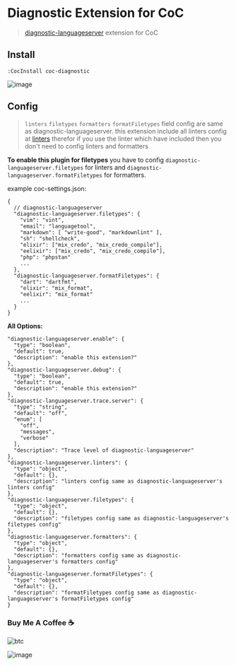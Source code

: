 # Diagnostic Extension for CoC

> [diagnostic-languageserver](https://github.com/iamcco/diagnostic-languageserver)
> extension for CoC

## Install

``` vim
:CocInstall coc-diagnostic
```

![image](https://user-images.githubusercontent.com/5492542/54487533-15590b80-48d2-11e9-8cba-7e58c0edcf6f.png)

## Config

> `linters` `filetypes` `formatters` `formatFiletypes` field config are same as diagnostic-languageserver.
> this extension include all linters config at [linters](https://github.com/iamcco/diagnostic-languageserver/wiki/Linters)
> therefor if you use the linter which have included then you don't need to config linters and formatters

**To enable this plugin for filetypes** you have to config `diagnostic-languageserver.filetypes`
for linters and `diagnostic-languageserver.formatFiletypes` for formatters.

example coc-settings.json:

``` jsonc
{
  // diagnostic-languageserver
  "diagnostic-languageserver.filetypes": {
    "vim": "vint",
    "email": "languagetool",
    "markdown": [ "write-good", "markdownlint" ],
    "sh": "shellcheck",
    "elixir": ["mix_credo", "mix_credo_compile"],
    "eelixir": ["mix_credo", "mix_credo_compile"],
    "php": "phpstan"
    ...
  },
  "diagnostic-languageserver.formatFiletypes": {
    "dart": "dartfmt",
    "elixir": "mix_format",
    "eelixir": "mix_format"
    ...
  }
}
```

**All Options:**

``` jsonc
"diagnostic-languageserver.enable": {
  "type": "boolean",
  "default": true,
  "description": "enable this extension?"
},
"diagnostic-languageserver.debug": {
  "type": "boolean",
  "default": true,
  "description": "enable this extension?"
},
"diagnostic-languageserver.trace.server": {
  "type": "string",
  "default": "off",
  "enum": [
    "off",
    "messages",
    "verbose"
  ],
  "description": "Trace level of diagnostic-languageserver"
},
"diagnostic-languageserver.linters": {
  "type": "object",
  "default": {},
  "description": "linters config same as diagnostic-languageserver's linters config"
},
"diagnostic-languageserver.filetypes": {
  "type": "object",
  "default": {},
  "description": "filetypes config same as diagnostic-languageserver's filetypes config"
},
"diagnostic-languageserver.formatters": {
  "type": "object",
  "default": {},
  "description": "formatters config same as diagnostic-languageserver's formatters config"
},
"diagnostic-languageserver.formatFiletypes": {
  "type": "object",
  "default": {},
  "description": "formatFiletypes config same as diagnostic-languageserver's formatFiletypes config"
}
```

### Buy Me A Coffee ☕️

![btc](https://img.shields.io/keybase/btc/iamcco.svg?style=popout-square)

![image](https://user-images.githubusercontent.com/5492542/42771079-962216b0-8958-11e8-81c0-520363ce1059.png)
